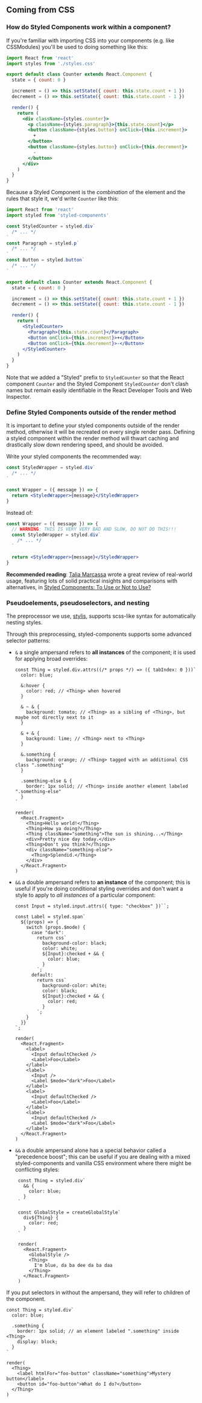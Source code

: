## Coming from CSS

### How do Styled Components work within a component?

If you're familiar with importing CSS into your components (e.g. like CSSModules) you'll be used to doing something like this:

```jsx
import React from 'react'
import styles from './styles.css'

export default class Counter extends React.Component {
  state = { count: 0 }

  increment = () => this.setState({ count: this.state.count + 1 })
  decrement = () => this.setState({ count: this.state.count - 1 })

  render() {
    return (
      <div className={styles.counter}>
        <p className={styles.paragraph}>{this.state.count}</p>
        <button className={styles.button} onClick={this.increment}>
          +
        </button>
        <button className={styles.button} onClick={this.decrement}>
          -
        </button>
      </div>
    )
  }
}
```

Because a Styled Component is the _combination_ of the element and the rules that style it, we'd write `Counter` like this:

```jsx
import React from 'react'
import styled from 'styled-components'

const StyledCounter = styled.div`
  /* ... */
`
const Paragraph = styled.p`
  /* ... */
`
const Button = styled.button`
  /* ... */
`

export default class Counter extends React.Component {
  state = { count: 0 }

  increment = () => this.setState({ count: this.state.count + 1 })
  decrement = () => this.setState({ count: this.state.count - 1 })

  render() {
    return (
      <StyledCounter>
        <Paragraph>{this.state.count}</Paragraph>
        <Button onClick={this.increment}>+</Button>
        <Button onClick={this.decrement}>-</Button>
      </StyledCounter>
    )
  }
}
```

Note that we added a "Styled" prefix to `StyledCounter` so that the React component `Counter` and the Styled Component `StyledCounter` don't clash names but remain easily identifiable in the React Developer Tools and Web Inspector.

### Define Styled Components outside of the render method

It is important to define your styled components outside of the render method, otherwise it will be recreated on every single render pass. Defining a styled component within the render method will thwart caching and drastically slow down rendering speed, and should be avoided.

Write your styled components the recommended way:

```jsx
const StyledWrapper = styled.div`
  /* ... */
`

const Wrapper = ({ message }) => {
  return <StyledWrapper>{message}</StyledWrapper>
}
```

Instead of:

```jsx
const Wrapper = ({ message }) => {
  // WARNING: THIS IS VERY VERY BAD AND SLOW, DO NOT DO THIS!!!
  const StyledWrapper = styled.div`
    /* ... */
  `

  return <StyledWrapper>{message}</StyledWrapper>
}
```

**Recommended reading**: [Talia Marcassa](https://twitter.com/talialongname)
wrote a great review of real-world usage, featuring lots of solid practical insights
and comparisons with alternatives, in [Styled Components: To Use or Not to Use?](https://medium.com/building-crowdriff/styled-components-to-use-or-not-to-use-a6bb4a7ffc21)

### Pseudoelements, pseudoselectors, and nesting

The preprocessor we use, [stylis](https://github.com/thysultan/stylis.js), supports scss-like syntax for automatically nesting styles.

Through this preprocessing, styled-components supports some advanced selector patterns:

* `&` a single ampersand refers to **all instances** of the component; it is used for applying broad overrides:
  
  ```react
  const Thing = styled.div.attrs((/* props */) => ({ tabIndex: 0 }))`
    color: blue;

    &:hover {
      color: red; // <Thing> when hovered
    }

    & ~ & {
      background: tomato; // <Thing> as a sibling of <Thing>, but maybe not directly next to it
    }

    & + & {
      background: lime; // <Thing> next to <Thing>
    }

    &.something {
      background: orange; // <Thing> tagged with an additional CSS class ".something"
    }

    .something-else & {
      border: 1px solid; // <Thing> inside another element labeled ".something-else"
    }
  `

  render(
    <React.Fragment>
      <Thing>Hello world!</Thing>
      <Thing>How ya doing?</Thing>
      <Thing className="something">The sun is shining...</Thing>
      <div>Pretty nice day today.</div>
      <Thing>Don't you think?</Thing>
      <div className="something-else">
        <Thing>Splendid.</Thing>
      </div>
    </React.Fragment>
  )
  ```

* `&&` a double ampersand refers to **an instance** of the component; this is useful if you're doing conditional styling overrides and don't want a style to apply to *all instances* of a particular component:

  ```react
  const Input = styled.input.attrs({ type: "checkbox" })``;

  const Label = styled.span`
    ${(props) => {
      switch (props.$mode) {
        case "dark":
          return css`
            background-color: black;
            color: white;
            ${Input}:checked + && {
              color: blue;
            }
          `;
        default:
          return css`
            background-color: white;
            color: black;
            ${Input}:checked + && {
              color: red;
            }
          `;
      }
    }}
  `;

  render(
    <React.Fragment>
      <label>
        <Input defaultChecked />
        <Label>Foo</Label>
      </label>
      <label>
        <Input />
        <Label $mode="dark">Foo</Label>
      </label>
      <label>
        <Input defaultChecked />
        <Label>Foo</Label>
      </label>
      <label>
        <Input defaultChecked />
        <Label $mode="dark">Foo</Label>
      </label>
    </React.Fragment>
  )
  ```  

* `&&` a double ampersand alone has a special behavior called a "precedence boost"; this can be useful if you are dealing with a mixed styled-components and vanilla CSS environment where there might be conflicting styles:

   ```react
    const Thing = styled.div`
      && {
        color: blue;
      }
    `

    const GlobalStyle = createGlobalStyle`
      div${Thing} {
        color: red;
      }
    `

    render(
      <React.Fragment>
        <GlobalStyle />
        <Thing>
          I'm blue, da ba dee da ba daa
        </Thing>
      </React.Fragment>
    )
    ```

If you put selectors in without the ampersand, they will refer to children of the component.

```react
const Thing = styled.div`
  color: blue;

  .something {
    border: 1px solid; // an element labeled ".something" inside <Thing>
    display: block;
  }
`

render(
  <Thing>
    <label htmlFor="foo-button" className="something">Mystery button</label>
    <button id="foo-button">What do I do?</button>
  </Thing>
)
```
